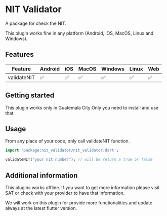 # NIT Validator

A package for check the NIT.

This plugin works fine in any platform (Android, iOS, MacOS, Linux and Windows).

## Features

| Feature     | Android | iOS | MacOS | Windows | Linux | Web |
| ----------- | ------- | --- | ----- | ------- | ----- | --- |
| validateNIT | ✅      | ✅  | ✅    | ✅      | ✅    | ✅  |

## Getting started

This plugin works only in Guatemala City
Only you need to install and use that.

## Usage

From any place of your code, only call validateNIT function.

```dart
import 'package:nit_validator/nit_validator.dart';

validateNIT("your nit number"); // will be return a true or false
```

## Additional information

This plugins works offline. If you want to get more information please visit SAT or check with your provider to have that information.

We will work on this plugin for provide more functionalities and update always at the latest flutter version.
